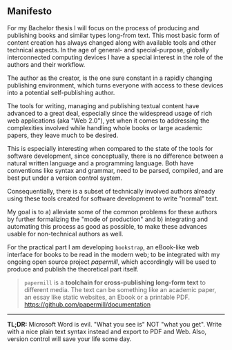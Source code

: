 ## Manifesto


For my Bachelor thesis I will focus on the process of 
producing and publishing books and similar types long-from text. 
This most basic form of content creation has always changed 
along with available tools and other technical aspects.
In the age of general- and special-purpose, globally 
interconnected computing devices I have a special interest
in the role of the authors and their workflow.

The author as the creator, is the 
one sure constant in a rapidly changing publishing environment, 
which turns everyone with access to these devices into a 
potential self-publishing author.

The tools for writing, managing and publishing textual content
have advanced to a great deal, especially since the widespread
usage of rich web applications (aka "Web 2.0"), yet when it 
comes to addressing the complexities involved while handling 
whole books or large academic papers, they leave much to be desired. 

This is especially interesting when compared to the state of 
the tools for software development, since conceptually, there 
is no difference between a natural written language and a 
programming language. Both have conventions like syntax
and grammar, need to be parsed, compiled, and are best put under
a version control system.

Consequentially, there is a subset of technically involved authors
already using these tools created for software development to write
"normal" text.

My goal is to a) alleviate some of the common problems for these 
authors by further formalizing the "mode of production" and 
b) integrating and automating this process as good as possible, to
make these advances usable for non-technical authors as well.

For the practical part I am developing `bookstrap`, an eBook-like web interface
for books to be read in the modern web; to be integrated with my 
ongoing open source project *papermill*, which accordingly
will be used to produce and publish the theoretical part itself.

> `papermill` is a **toolchain for cross-publishing long-form text** to different media. The text can be something like an academic paper, an essay like static websites, an Ebook or a printable PDF.
<https://github.com/papermill/documentation>

---

**TL;DR:** Microsoft Word is evil. "What you see is" NOT "what you get".
Write with a nice plain text syntax instead and export to PDF and Web.
Also, version control will save your life some day.


